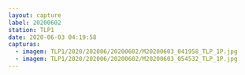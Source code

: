 ```yaml
---
layout: capture
label: 20200602
station: TLP1
date: 2020-06-03 04:19:58
capturas:
  - imagem: TLP1/2020/202006/20200602/M20200603_041958_TLP_1P.jpg
  - imagem: TLP1/2020/202006/20200602/M20200603_054532_TLP_1P.jpg
---
```

